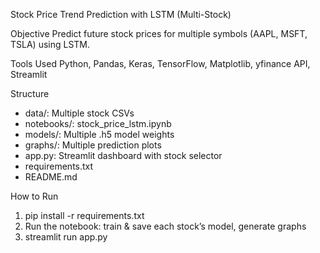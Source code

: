  Stock Price Trend Prediction with LSTM (Multi-Stock)

 Objective
Predict future stock prices for multiple symbols (AAPL, MSFT, TSLA) using LSTM.

 Tools Used
Python, Pandas, Keras, TensorFlow, Matplotlib, yfinance API, Streamlit

 Structure
- data/: Multiple stock CSVs
- notebooks/: stock_price_lstm.ipynb
- models/: Multiple .h5 model weights
- graphs/: Multiple prediction plots
- app.py: Streamlit dashboard with stock selector
- requirements.txt
- README.md

 How to Run
1. pip install -r requirements.txt
2. Run the notebook: train & save each stock’s model, generate graphs
3. streamlit run app.py

